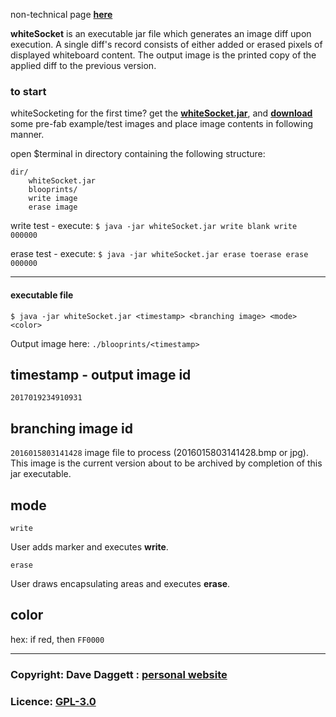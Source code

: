 non-technical page [**here**](https://github.com/blooprint/whiteSocket/wiki)

**whiteSocket** is an executable jar file which generates an image diff upon execution. A single diff's record consists of either added or erased pixels of displayed whiteboard content. The output image is the printed copy of the applied diff to the previous version.

### to start

whiteSocketing for the first time? get the **[whiteSocket.jar](https://github.com/blooprint/whiteSocket/releases)**, and **[download](https://www.dropbox.com/sh/372p9m1oxi8sxvd/AAD1lzsmTGpnBXTevenzgjrna?dl=0)** some pre-fab example/test images and place image contents in following manner.

open $terminal in directory containing the following structure:

	dir/
		whiteSocket.jar
		blooprints/
		write image
		erase image

write test - execute: `$ java -jar whiteSocket.jar write blank write 000000`

erase test - execute: `$ java -jar whiteSocket.jar erase toerase erase 000000`

______________________________________________________________________

#### executable file

    $ java -jar whiteSocket.jar <timestamp> <branching image> <mode> <color>

Output image here: `./blooprints/<timestamp>`

## timestamp - output image id

`2017019234910931`

## branching image id

`2016015803141428` image file to process (2016015803141428.bmp or jpg). This image is the current version about to be archived by completion of this jar executable.

## mode

`write`

User adds marker and executes **write**.

`erase`

User draws encapsulating areas and executes **erase**.

## color
hex: if red, then `FF0000`
______________________________________________________________________

### Copyright: Dave Daggett : [personal website](http://ddaaggeett.xyz)

### Licence:	**[GPL-3.0](https://github.com/blooprint/blooprint-api/blob/master/LICENSE)**
